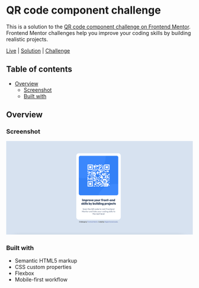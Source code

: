 # QR code component challenge

This is a solution to the [QR code component challenge on Frontend Mentor](https://www.frontendmentor.io/challenges/qr-code-component-iux_sIO_H). Frontend Mentor challenges help you improve your coding skills by building realistic projects.

[Live](https://magda-korzeniowska.github.io/QR-code-component-frontendmentor/) | [Solution](https://www.frontendmentor.io/solutions/qr-code-component-lMgZSZIpJl) | [Challenge](https://www.frontendmentor.io/challenges/qr-code-component-iux_sIO_H)

## Table of contents

- [Overview](#overview)
  - [Screenshot](#screenshot)
  - [Built with](#built-with)

## Overview

### Screenshot

![](./images/screenshot.png)

### Built with

- Semantic HTML5 markup
- CSS custom properties
- Flexbox
- Mobile-first workflow

